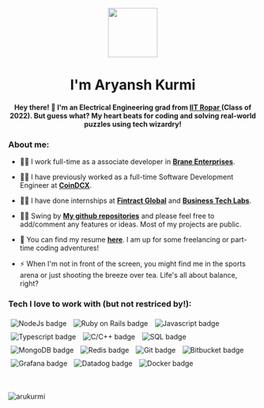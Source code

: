 <p align="center"> <img align="center" src="https://media.giphy.com/media/26xBwdIuRJiAIqHwA/giphy.gif" width="100px" ></p>

<h1 align="center">I'm Aryansh Kurmi</h1>
<h4 align="center">Hey there! 🌟 I'm an Electrical Engineering grad from <a href="https://www.iitrpr.ac.in/"> IIT Ropar </a> (Class of 2022). But guess what? My heart beats for coding and solving real-world puzzles using tech wizardry!

<h3 align="left">About me:</h3>

- 👨‍💻 I work full-time as a associate developer in **[Brane Enterprises](https://www.braneenterprises.com/)**.
- 👨‍💻 I have previously worked as a full-time Software Development Engineer at **[CoinDCX](https://coindcx.com/)**.
- 👨‍💻 I have done internships at  **[Fintract Global](https://www.fintract.co.uk/)** and **[Business Tech Labs](https://www.businesstechlabs.com/)**.

- 👨‍💻 Swing by **[My github repositories](https://github.com/arukurmi?tab=repositories)** and please feel free to add/comment any features or ideas. Most of my projects are public.
- 📄 You can find my resume **[here](https://drive.google.com/file/d/1886vZeTRqPPvchbldM-3D5KE_KChNOs1/view?usp=sharing)**.  I am up for some freelancing or part-time coding adventures!
- ⚡ When I'm not in front of the screen, you might find me in the sports arena or just shooting the breeze over tea. Life's all about balance, right?

<h3 align="left">Tech I love to work with (but not restriced by!): </h3>
<p>
                      <img style="margin:5px 5px" src="https://img.shields.io/badge/-NodeJs-339933?logo=node.js&logoColor=white&style=for-the-badge" alt="NodeJs badge"/>
                      <img style="margin:5px 5px" src="https://img.shields.io/badge/-Ruby%20on%20Rails-CC0000?logo=ruby%20on%20rails&logoColor=white&style=for-the-badge" alt="Ruby on Rails badge"/>
                      <img style="margin:5px 5px" src="https://img.shields.io/badge/-Javascript-F7DF1E?logo=javascript&logoColor=black&style=for-the-badge" alt="Javascript badge"/>
                      <img style="margin:5px 5px" src="https://img.shields.io/badge/-Typescript-007ACC?logo=typescript&logoColor=white&style=for-the-badge" alt="Typescript badge"/>
                      <img style="margin:5px 5px" src="https://img.shields.io/badge/-C%2FC++-00599C?logo=c&logoColor=white&style=for-the-badge" alt="C/C++ badge"/>
                      <img style="margin:5px 5px" src="https://img.shields.io/badge/-SQL-4479A1?logo=postgresql&logoColor=white&style=for-the-badge" alt="SQL badge"/>
                      <img style="margin:5px 5px" src="https://img.shields.io/badge/-MongoDB-47A248?logo=mongodb&logoColor=white&style=for-the-badge" alt="MongoDB badge"/>
                      <img style="margin:5px 5px" src="https://img.shields.io/badge/-Redis-DC382D?logo=redis&logoColor=white&style=for-the-badge" alt="Redis badge"/>
                      <img style="margin:5px 5px" src="https://img.shields.io/badge/-Git-F05032?logo=git&logoColor=white&style=for-the-badge" alt="Git badge"/>
                      <img style="margin:5px 5px" src="https://img.shields.io/badge/-Bitbucket-0052CC?logo=bitbucket&logoColor=white&style=for-the-badge" alt="Bitbucket badge"/>
                      <img style="margin:5px 5px" src="https://img.shields.io/badge/-Grafana-F46800?logo=grafana&logoColor=white&style=for-the-badge" alt="Grafana badge"/>
                      <img style="margin:5px 5px" src="https://img.shields.io/badge/-Datadog-632CA6?logo=datadog&logoColor=white&style=for-the-badge" alt="Datadog badge"/>
                      <img style="margin:5px 5px" src="https://img.shields.io/badge/-Docker-2496ED?logo=docker&logoColor=white&style=for-the-badge" alt="Docker badge"/>
</p>
<br>
<p><img align="center" src="https://github-readme-stats.vercel.app/api/top-langs?username=arukurmi&show_icons=true&theme=dark&cache_seconds=1800&locale=en&layout=compact" alt="arukurmi" /></p>
<!-- <h3 align="left">Help me to stay awake:</h3>
<p><a href="https://www.buymeacoffee.com/Aryanshkurmi"> <img align="left" src="https://cdn.buymeacoffee.com/buttons/v2/default-yellow.png" height="50" width="210" alt="Aryanshkurmi" /></a></p>
 -->
